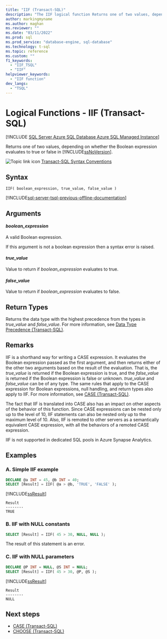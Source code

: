 ```yaml
---
title: "IIF (Transact-SQL)"
description: "The IIF logical function Returns one of two values, depending on whether the Boolean expression evaluates to true or false. "
author: markingmyname
ms.author: maghan
ms.reviewer: ""
ms.date: "03/11/2022"
ms.prod: sql
ms.prod_service: "database-engine, sql-database"
ms.technology: t-sql
ms.topic: reference
ms.custom: ""
f1_keywords:
  - "IIF_TSQL"
  - "IIF"
helpviewer_keywords:
  - "IIF function"
dev_langs:
  - "TSQL"
---
```

# Logical Functions - IIF (Transact-SQL)
[!INCLUDE [SQL Server Azure SQL Database Azure SQL Managed Instance](../../includes/applies-to-version/sql-asdb-asdbmi.md)]

  Returns one of two values, depending on whether the Boolean expression evaluates to true or false in [!INCLUDE[ssNoVersion](../../includes/ssnoversion-md.md)].  
  
 ![Topic link icon](../../database-engine/configure-windows/media/topic-link.gif "Topic link icon") [Transact-SQL Syntax Conventions](../../t-sql/language-elements/transact-sql-syntax-conventions-transact-sql.md)  
  
## Syntax  
  
```syntaxsql
IIF( boolean_expression, true_value, false_value )
```  
  
[!INCLUDE[sql-server-tsql-previous-offline-documentation](../../includes/sql-server-tsql-previous-offline-documentation.md)]

## Arguments

#### *boolean_expression*  
 A valid Boolean expression.  
  
 If this argument is not a boolean expression then a syntax error is raised.  
  
#### *true_value*  
 Value to return if *boolean_expression* evaluates to true.  
  
#### *false_value*  
 Value to return if *boolean_expression* evaluates to false.  
  
## Return Types  
 Returns the data type with the highest precedence from the types in *true_value* and *false_value*. For more information, see [Data Type Precedence &#40;Transact-SQL&#41;](../../t-sql/data-types/data-type-precedence-transact-sql.md).  
  
## Remarks  
 IIF is a shorthand way for writing a CASE expression. It evaluates the Boolean expression passed as the first argument, and then returns either of the other two arguments based on the result of the evaluation. That is, the *true_value* is returned if the Boolean expression is true, and the *false_value* is returned if the Boolean expression is false or unknown. *true_value* and *false_value* can be of any type. The same rules that apply to the CASE expression for Boolean expressions, null handling, and return types also apply to IIF. For more information, see [CASE &#40;Transact-SQL&#41;](../../t-sql/language-elements/case-transact-sql.md).  
  
 The fact that IIF is translated into CASE also has an impact on other aspects of the behavior of this function. Since CASE expressions can be nested only up to the level of 10, IIF statements can also be nested only up to the maximum level of 10. Also, IIF is remoted to other servers as a semantically equivalent CASE expression, with all the behaviors of a remoted CASE expression.  

 IIF is not supported in dedicated SQL pools in Azure Synapse Analytics.

## Examples  
  
### A. Simple IIF example  
  
```sql  
DECLARE @a INT = 45, @b INT = 40;
SELECT [Result] = IIF( @a > @b, 'TRUE', 'FALSE' );
```  
  
 [!INCLUDE[ssResult](../../includes/ssresult-md.md)]  
  
```  
Result  
--------  
TRUE  
```  
  
### B. IIF with NULL constants  
  
```sql 
SELECT [Result] = IIF( 45 > 30, NULL, NULL );
```  
  
 The result of this statement is an error.  
  
### C. IIF with NULL parameters  
  
```sql  
DECLARE @P INT = NULL, @S INT = NULL;  
SELECT [Result] = IIF( 45 > 30, @P, @S );
```  
  
 [!INCLUDE[ssResult](../../includes/ssresult-md.md)]  
  
```  
Result  
--------  
NULL  
```  
  
## Next steps

- [CASE &#40;Transact-SQL&#41;](../../t-sql/language-elements/case-transact-sql.md)   
- [CHOOSE &#40;Transact-SQL&#41;](../../t-sql/functions/logical-functions-choose-transact-sql.md)
